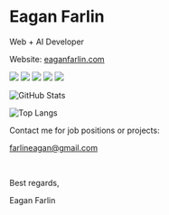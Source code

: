 # **Eagan Farlin**

Web + AI Developer
<br/>

Website: [eaganfarlin.com](https://eaganfarlin.com)

![](https://img.shields.io/badge/HTML-informational?style=flat&logo=html5&logoColor=white&labelColor=4f4f4f&color=3f3f3f)
![](https://img.shields.io/badge/CSS-informational?style=flat&logo=css3&logoColor=white&labelColor=4f4f4f&color=3f3f3f)
![](https://img.shields.io/badge/Javascript-informational?style=flat&logo=javascript&logoColor=white&labelColor=4f4f4f&color=3f3f3f)
![](https://img.shields.io/badge/React-informational?style=flat&logo=react&logoColor=white&&abelColor=4f4f4f&color=3f3f3f)
![](https://img.shields.io/badge/Python-informational?style=flat&logo=python&logoColor=white&&abelColor=4f4f4f&color=3f3f3f)

![GitHub Stats](https://github-readme-stats.vercel.app/api/?username=eaganfarlin&count_private=true&theme=transparent&showicons=true)

![Top Langs](https://github-readme-stats.vercel.app/api/top-langs/?username=eaganfarlin&layout=compact&theme=transparent&showicons=true)

Contact me for job positions or projects:

[farlineagan@gmail.com](mailto:farlineagan@gmail.com "email")

<br/>

Best regards,

Eagan Farlin
